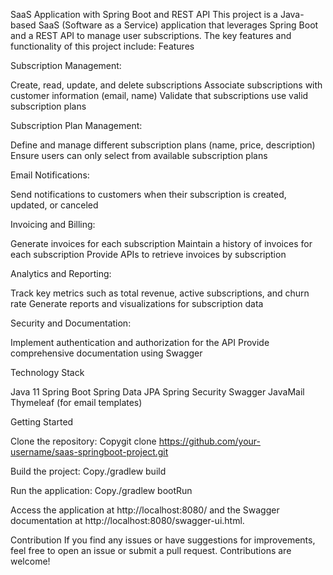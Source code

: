 SaaS Application with Spring Boot and REST API
This project is a Java-based SaaS (Software as a Service) application that leverages Spring Boot and a REST API to manage user subscriptions. The key features and functionality of this project include:
Features

Subscription Management:

Create, read, update, and delete subscriptions
Associate subscriptions with customer information (email, name)
Validate that subscriptions use valid subscription plans


Subscription Plan Management:

Define and manage different subscription plans (name, price, description)
Ensure users can only select from available subscription plans


Email Notifications:

Send notifications to customers when their subscription is created, updated, or canceled


Invoicing and Billing:

Generate invoices for each subscription
Maintain a history of invoices for each subscription
Provide APIs to retrieve invoices by subscription


Analytics and Reporting:

Track key metrics such as total revenue, active subscriptions, and churn rate
Generate reports and visualizations for subscription data


Security and Documentation:

Implement authentication and authorization for the API
Provide comprehensive documentation using Swagger



Technology Stack

Java 11
Spring Boot
Spring Data JPA
Spring Security
Swagger
JavaMail
Thymeleaf (for email templates)

Getting Started

Clone the repository:
Copygit clone https://github.com/your-username/saas-springboot-project.git

Build the project:
Copy./gradlew build

Run the application:
Copy./gradlew bootRun

Access the application at http://localhost:8080/ and the Swagger documentation at http://localhost:8080/swagger-ui.html.

Contribution
If you find any issues or have suggestions for improvements, feel free to open an issue or submit a pull request. Contributions are welcome!

